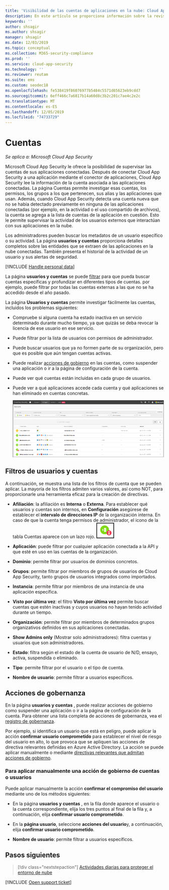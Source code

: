 ```yaml
---
title: 'Visibilidad de las cuentas de aplicaciones en la nube: Cloud App Security | Microsoft Docs'
description: En este artículo se proporciona información sobre la revisión de las cuentas de las aplicaciones conectadas.
keywords: ''
author: shsagir
ms.author: shsagir
manager: shsagir
ms.date: 12/03/2019
ms.topic: conceptual
ms.collection: M365-security-compliance
ms.prod: ''
ms.service: cloud-app-security
ms.technology: ''
ms.reviewer: reutam
ms.suite: ems
ms.custom: seodec18
ms.openlocfilehash: fe538419f86076977b5484c5571d65623eb9cdd7
ms.sourcegitcommit: 6eff466c7a6817b14a60d8c3b2c201c7ae4c2e2c
ms.translationtype: MT
ms.contentlocale: es-ES
ms.lasthandoff: 12/05/2019
ms.locfileid: "74733729"
---
```

# <a name="accounts"></a>Cuentas

*Se aplica a: Microsoft Cloud App Security*

Microsoft Cloud App Security le ofrece la posibilidad de supervisar las cuentas de sus aplicaciones conectadas. Después de conectar Cloud App Security a una aplicación mediante el conector de aplicaciones, Cloud App Security lee la información de la cuenta asociada a las aplicaciones conectadas. La página Cuentas permite investigar esas cuentas, los permisos, los grupos a los que pertenecen, sus alias y las aplicaciones que usan. Además, cuando Cloud App Security detecta una cuenta nueva que no se había detectado previamente en ninguna de las aplicaciones conectadas (por ejemplo, en la actividad o el uso compartido de archivos), la cuenta se agrega a la lista de cuentas de la aplicación en cuestión. Esto le permite supervisar la actividad de los usuarios externos que interactúan con sus aplicaciones en la nube.

Los administradores pueden buscar los metadatos de un usuario específico o su actividad. La página **usuarios y cuentas** proporciona detalles completos sobre las entidades que se extraen de las aplicaciones en la nube conectadas. También presenta el historial de la actividad de un usuario y sus alertas de seguridad.

[!INCLUDE [Handle personal data](../includes/gdpr-intro-sentence.md)]

La página **usuarios y cuentas** se puede [filtrar](#users-and-accounts-filters) para que pueda buscar cuentas específicas y profundizar en diferentes tipos de cuentas. por ejemplo, puede filtrar por todas las cuentas externas a las que no se ha accedido desde el año pasado.

La página **Usuarios y cuentas** permite investigar fácilmente las cuentas, incluidos los problemas siguientes:

* Compruebe si alguna cuenta ha estado inactiva en un servicio determinado durante mucho tiempo, ya que quizás se deba revocar la licencia de ese usuario en ese servicio.

* Puede filtrar por la lista de usuarios con permisos de administrador.
* Puede buscar usuarios que ya no formen parte de su organización, pero que es posible que aún tengan cuentas activas.
* Puede realizar [acciones de gobierno](#governance-actions) en las cuentas, como suspender una aplicación o ir a la página de configuración de la cuenta.
* Puede ver qué cuentas están incluidas en cada grupo de usuarios.  
* Puede ver a qué aplicaciones accede cada cuenta y qué aplicaciones se han eliminado en cuentas concretas.

    ![pantalla cuentas](./media/accounts-page.png)

## <a name="users-and-accounts-filters"></a>Filtros de usuarios y cuentas

A continuación, se muestra una lista de los filtros de cuenta que se pueden aplicar. La mayoría de los filtros admiten varios valores, así como NOT, para proporcionarle una herramienta eficaz para la creación de directivas.  
  
<!--- **Account name**: The account name is the primary alias of the user, but other identifiers from other Microsoft accounts (Office 365 and Azure Active Directory) such as proxy addresses, aliases, SID are supported and consolidated beneath the primary alias. -->

* **Afiliación**: la afiliación es **Interna** o **Externa**. Para establecer qué usuarios y cuentas son internos, en **Configuración** asegúrese de establecer el **intervalo de direcciones IP** de la organización interna. En caso de que la cuenta tenga permisos de administrador, el icono de la tabla Cuentas aparece con un lazo rojo. ![icono de administrador de cuentas](./media/accounts-admin-icon.png)

* **Aplicación**: puede filtrar por cualquier aplicación conectada a la API y que esté en uso en las cuentas de la organización.
* **Dominio**: permite filtrar por usuarios de dominios concretos.
* **Grupos**: permite filtrar por miembros de grupos de usuarios de Cloud App Security, tanto grupos de usuarios integrados como importados.
* **Instancia**: permite filtrar por miembros de una instancia de una aplicación específica.
* **Visto por última vez**: el filtro **Visto por última vez** permite buscar cuentas que estén inactivas y cuyos usuarios no hayan tenido actividad durante un tiempo.
* **Organización**: permite filtrar por miembros de determinados grupos organizativos definidos en sus aplicaciones conectadas.
* **Show Admins only** (Mostrar solo administradores): filtra cuentas y usuarios que son administradores.
* **Estado**: filtra según el estado de la cuenta de usuario de N/D, ensayo, activa, suspendida o eliminado.
* **Tipo**: permite filtrar por el usuario o el tipo de cuenta.
* **Nombre de usuario**: permite filtrar a usuarios específicos.

## <a name="governance-actions"></a>Acciones de gobernanza

En la página **usuarios y cuentas** , puede realizar acciones de gobierno como suspender una aplicación o ir a la página de configuración de la cuenta. Para obtener una lista completa de acciones de gobernanza, vea el [registro de gobernanza](governance-actions.md).

Por ejemplo, si identifica un usuario que está en peligro, puede aplicar la acción **confirmar usuario comprometido** para establecer el nivel de riesgo del usuario en alto, lo que provoca que se apliquen las acciones de directiva relevantes definidas en Azure Active Directory. La acción se puede aplicar manualmente o mediante [directivas relevantes que admitan acciones de gobierno](governance-actions.md).

### <a name="to-manually-apply-a-user-or-account-governance-action"></a>Para aplicar manualmente una acción de gobierno de cuentas o usuarios

Puede aplicar manualmente la acción **confirmar el compromiso del usuario** mediante uno de los métodos siguientes:

* En la página **usuarios y cuentas** , en la fila donde aparece el usuario o la cuenta correspondiente, elija los tres puntos al final de la fila y, a continuación, elija **confirmar usuario comprometido**.

* En la **página usuario**, seleccione **acciones del usuario**y, a continuación, elija **confirmar usuario comprometido**.

* **Nombre de usuario**: permite filtrar a usuarios específicos.

## <a name="next-steps"></a>Pasos siguientes

> [!div class="nextstepaction"]
> [Actividades diarias para proteger el entorno de nube](daily-activities-to-protect-your-cloud-environment.md)

[!INCLUDE [Open support ticket](includes/support.md)]
